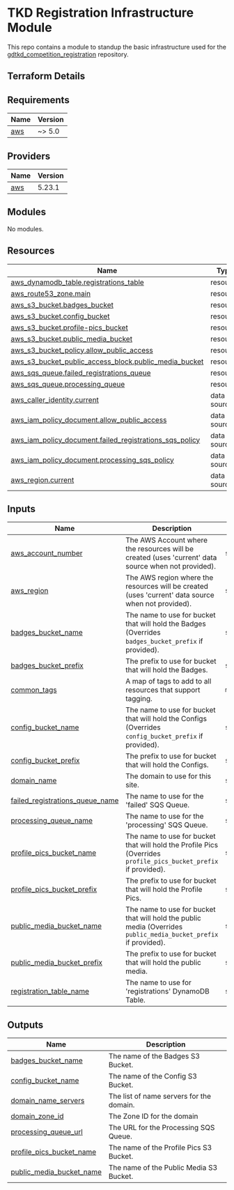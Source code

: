 # TKD Registration Infrastructure Module
This repo contains a module to standup the basic infrastructure used for the [gdtkd_competition_registration](https://github.com/audioboxer217/gdtkd_registration) repository.

## Terraform Details
<!-- BEGINNING OF PRE-COMMIT-TERRAFORM DOCS HOOK -->
## Requirements

| Name | Version |
|------|---------|
| <a name="requirement_aws"></a> [aws](#requirement\_aws) | ~> 5.0 |

## Providers

| Name | Version |
|------|---------|
| <a name="provider_aws"></a> [aws](#provider\_aws) | 5.23.1 |

## Modules

No modules.

## Resources

| Name | Type |
|------|------|
| [aws_dynamodb_table.registrations_table](https://registry.terraform.io/providers/hashicorp/aws/latest/docs/resources/dynamodb_table) | resource |
| [aws_route53_zone.main](https://registry.terraform.io/providers/hashicorp/aws/latest/docs/resources/route53_zone) | resource |
| [aws_s3_bucket.badges_bucket](https://registry.terraform.io/providers/hashicorp/aws/latest/docs/resources/s3_bucket) | resource |
| [aws_s3_bucket.config_bucket](https://registry.terraform.io/providers/hashicorp/aws/latest/docs/resources/s3_bucket) | resource |
| [aws_s3_bucket.profile-pics_bucket](https://registry.terraform.io/providers/hashicorp/aws/latest/docs/resources/s3_bucket) | resource |
| [aws_s3_bucket.public_media_bucket](https://registry.terraform.io/providers/hashicorp/aws/latest/docs/resources/s3_bucket) | resource |
| [aws_s3_bucket_policy.allow_public_access](https://registry.terraform.io/providers/hashicorp/aws/latest/docs/resources/s3_bucket_policy) | resource |
| [aws_s3_bucket_public_access_block.public_media_bucket](https://registry.terraform.io/providers/hashicorp/aws/latest/docs/resources/s3_bucket_public_access_block) | resource |
| [aws_sqs_queue.failed_registrations_queue](https://registry.terraform.io/providers/hashicorp/aws/latest/docs/resources/sqs_queue) | resource |
| [aws_sqs_queue.processing_queue](https://registry.terraform.io/providers/hashicorp/aws/latest/docs/resources/sqs_queue) | resource |
| [aws_caller_identity.current](https://registry.terraform.io/providers/hashicorp/aws/latest/docs/data-sources/caller_identity) | data source |
| [aws_iam_policy_document.allow_public_access](https://registry.terraform.io/providers/hashicorp/aws/latest/docs/data-sources/iam_policy_document) | data source |
| [aws_iam_policy_document.failed_registrations_sqs_policy](https://registry.terraform.io/providers/hashicorp/aws/latest/docs/data-sources/iam_policy_document) | data source |
| [aws_iam_policy_document.processing_sqs_policy](https://registry.terraform.io/providers/hashicorp/aws/latest/docs/data-sources/iam_policy_document) | data source |
| [aws_region.current](https://registry.terraform.io/providers/hashicorp/aws/latest/docs/data-sources/region) | data source |

## Inputs

| Name | Description | Type | Default | Required |
|------|-------------|------|---------|:--------:|
| <a name="input_aws_account_number"></a> [aws\_account\_number](#input\_aws\_account\_number) | The AWS Account where the resources will be created (uses 'current' data source when not provided). | `string` | `""` | no |
| <a name="input_aws_region"></a> [aws\_region](#input\_aws\_region) | The AWS region where the resources will be created (uses 'current' data source when not provided). | `string` | `""` | no |
| <a name="input_badges_bucket_name"></a> [badges\_bucket\_name](#input\_badges\_bucket\_name) | The name to use for bucket that will hold the Badges (Overrides `badges_bucket_prefix` if provided). | `string` | `""` | no |
| <a name="input_badges_bucket_prefix"></a> [badges\_bucket\_prefix](#input\_badges\_bucket\_prefix) | The prefix to use for bucket that will hold the Badges. | `string` | `"tkd-reg-badges"` | no |
| <a name="input_common_tags"></a> [common\_tags](#input\_common\_tags) | A map of tags to add to all resources that support tagging. | `map(any)` | n/a | yes |
| <a name="input_config_bucket_name"></a> [config\_bucket\_name](#input\_config\_bucket\_name) | The name to use for bucket that will hold the Configs (Overrides `config_bucket_prefix` if provided). | `string` | `""` | no |
| <a name="input_config_bucket_prefix"></a> [config\_bucket\_prefix](#input\_config\_bucket\_prefix) | The prefix to use for bucket that will hold the Configs. | `string` | `"tkd-reg-config"` | no |
| <a name="input_domain_name"></a> [domain\_name](#input\_domain\_name) | The domain to use for this site. | `string` | n/a | yes |
| <a name="input_failed_registrations_queue_name"></a> [failed\_registrations\_queue\_name](#input\_failed\_registrations\_queue\_name) | The name to use for the 'failed' SQS Queue. | `string` | `"failed_registrations"` | no |
| <a name="input_processing_queue_name"></a> [processing\_queue\_name](#input\_processing\_queue\_name) | The name to use for the 'processing' SQS Queue. | `string` | `"processing"` | no |
| <a name="input_profile_pics_bucket_name"></a> [profile\_pics\_bucket\_name](#input\_profile\_pics\_bucket\_name) | The name to use for bucket that will hold the Profile Pics (Overrides `profile_pics_bucket_prefix` if provided). | `string` | `""` | no |
| <a name="input_profile_pics_bucket_prefix"></a> [profile\_pics\_bucket\_prefix](#input\_profile\_pics\_bucket\_prefix) | The prefix to use for bucket that will hold the Profile Pics. | `string` | `"tkd-reg-profile-pics"` | no |
| <a name="input_public_media_bucket_name"></a> [public\_media\_bucket\_name](#input\_public\_media\_bucket\_name) | The name to use for bucket that will hold the public media (Overrides `public_media_bucket_prefix` if provided). | `string` | `""` | no |
| <a name="input_public_media_bucket_prefix"></a> [public\_media\_bucket\_prefix](#input\_public\_media\_bucket\_prefix) | The prefix to use for bucket that will hold the public media. | `string` | `"tkd-reg-public-media"` | no |
| <a name="input_registration_table_name"></a> [registration\_table\_name](#input\_registration\_table\_name) | The name to use for 'registrations' DynamoDB Table. | `string` | n/a | yes |

## Outputs

| Name | Description |
|------|-------------|
| <a name="output_badges_bucket_name"></a> [badges\_bucket\_name](#output\_badges\_bucket\_name) | The name of the Badges S3 Bucket. |
| <a name="output_config_bucket_name"></a> [config\_bucket\_name](#output\_config\_bucket\_name) | The name of the Config S3 Bucket. |
| <a name="output_domain_name_servers"></a> [domain\_name\_servers](#output\_domain\_name\_servers) | The list of name servers for the domain. |
| <a name="output_domain_zone_id"></a> [domain\_zone\_id](#output\_domain\_zone\_id) | The Zone ID for the domain |
| <a name="output_processing_queue_url"></a> [processing\_queue\_url](#output\_processing\_queue\_url) | The URL for the Processing SQS Queue. |
| <a name="output_profile_pics_bucket_name"></a> [profile\_pics\_bucket\_name](#output\_profile\_pics\_bucket\_name) | The name of the Profile Pics S3 Bucket. |
| <a name="output_public_media_bucket_name"></a> [public\_media\_bucket\_name](#output\_public\_media\_bucket\_name) | The name of the Public Media S3 Bucket. |
<!-- END OF PRE-COMMIT-TERRAFORM DOCS HOOK -->
